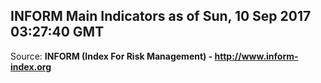 ## INFORM Main Indicators as of Sun, 10 Sep 2017 03:27:40 GMT

Source: **INFORM (Index For Risk Management) - http://www.inform-index.org**